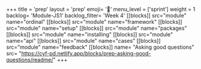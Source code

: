 +++
title = 'prep'
layout = 'prep'
emoji= '📝'
menu_level = ['sprint']
weight = 1
backlog= 'Module-JS1'
backlog_filter= 'Week 4'
[[blocks]]
src="module"
name="ordinal"
[[blocks]]
src="module"
name="framework"
[[blocks]]
src="module"
name="setup"
[[blocks]]
src="module"
name="packages"
[[blocks]]
src="module"
name="installing"
[[blocks]]
src="module"
name="api"
[[blocks]]
src="module"
name="cases"
[[blocks]]
src="module"
name="feedback"
[[blocks]]
name= "Asking good questions"
src= "https://cyf-pd.netlify.app/blocks/prep-asking-good-questions/readme/"
+++
